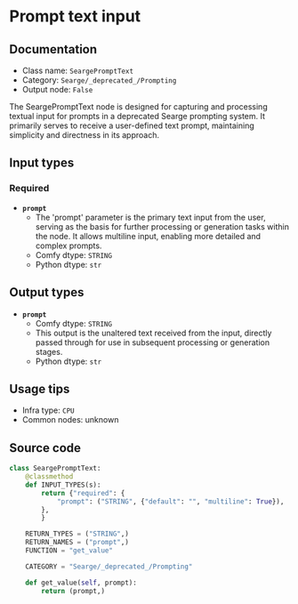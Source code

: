 # Prompt text input
## Documentation
- Class name: `SeargePromptText`
- Category: `Searge/_deprecated_/Prompting`
- Output node: `False`

The SeargePromptText node is designed for capturing and processing textual input for prompts in a deprecated Searge prompting system. It primarily serves to receive a user-defined text prompt, maintaining simplicity and directness in its approach.
## Input types
### Required
- **`prompt`**
    - The 'prompt' parameter is the primary text input from the user, serving as the basis for further processing or generation tasks within the node. It allows multiline input, enabling more detailed and complex prompts.
    - Comfy dtype: `STRING`
    - Python dtype: `str`
## Output types
- **`prompt`**
    - Comfy dtype: `STRING`
    - This output is the unaltered text received from the input, directly passed through for use in subsequent processing or generation stages.
    - Python dtype: `str`
## Usage tips
- Infra type: `CPU`
- Common nodes: unknown


## Source code
```python
class SeargePromptText:
    @classmethod
    def INPUT_TYPES(s):
        return {"required": {
            "prompt": ("STRING", {"default": "", "multiline": True}),
        },
        }

    RETURN_TYPES = ("STRING",)
    RETURN_NAMES = ("prompt",)
    FUNCTION = "get_value"

    CATEGORY = "Searge/_deprecated_/Prompting"

    def get_value(self, prompt):
        return (prompt,)

```

